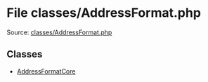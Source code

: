 File classes/AddressFormat.php
=========

Source: [classes/AddressFormat.php](https://github.com/PrestaShop/PrestaShop/blob/1.5.0.15/classes/AddressFormat.php)


Classes
-------

* [AddressFormatCore](class.AddressFormatCore.md)

